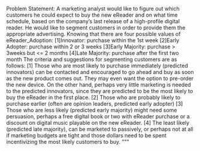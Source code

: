 Problem Statement:
A marketing analyst would like to figure out which customers he could expect to buy 
the new eReader and on what time schedule, based on the company’s last release of 
a high-profile digital reader. He would like to segment customers in order to provide 
them the appropriate advertising.
Knowing that there are four possible values of eReader_Adoption: 
[1]Innovator: purchase within the 1st week 
[2]Early Adopter: purchase within 2 or 3 weeks 
[3]Early Majority: purchase > 3weeks but <= 2 months 
[4]Late Majority: purchase after the first two month 
The criteria and suggestions for segmenting customers are as follows: 
[1] Those who are most likely to purchase immediately (predicted innovators) can be 
contacted and encouraged to go ahead and buy as soon as the new product comes out. 
They may even want the option to pre-order the new device.  On the other hand, 
perhaps very little marketing is needed to the predicted innovators, since they 
are predicted to be the most likely to buy the eReader in the first place. 
[2] Those who are probably likely to purchase earlier (often are opinion leaders, 
predicted early adopter) 
[3] Those who are less likely (predicted early majority) might need some persuasion, 
perhaps a free digital book or two with eReader purchase or a discount on digital music 
playable on the new eReader. 
[4] The least likely (predicted late majority), can be marketed to passively, or perhaps 
not at all if marketing budgets are tight and those dollars need to be spent incentivizing 
the most likely customers to buy.
"""